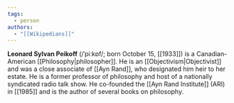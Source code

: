 ```yaml
---
tags:
  - person
authors:
  - "[[Wikipedians]]"
---
```


**Leonard Sylvan Peikoff** (/ˈpiːkɒf/; born October 15, [[1933]]) is a Canadian-American [[Philosophy|philosopher]]. He is an [[Objectivism|Objectivist]] and was a close associate of [[Ayn Rand]], who designated him heir to her estate. He is a former professor of philosophy and host of a nationally syndicated radio talk show. He co-founded the [[Ayn Rand Institute]] (ARI) in [[1985]] and is the author of several books on philosophy.